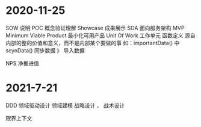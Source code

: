 # 2020-11-25
SOW 说明
POC 概念验证理解
Showcase 成果展示
SOA 面向服务架构
MVP Minimum Viable Product 最小化可用产品
Unit Of Work 工作单元
函数定义 源自 内部的整的价值和意义，而不是内部某个要做的事
    如：importantData() 中scynData()  同步数据 》 导入数据

NPS 净推进值

# 2021-7-21
DDD 领域驱动设计
领域建模
    战略设计 、 战术设计

限界上下文
